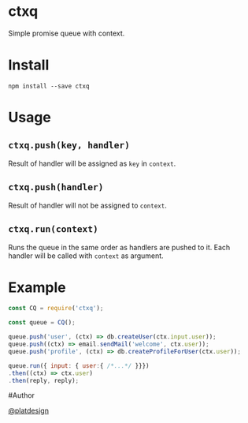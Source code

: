 # ctxq

Simple promise queue with context.


# Install

`npm install --save ctxq`


# Usage

## `ctxq.push(key, handler)`

Result of handler will be assigned as `key` in `context`.

## `ctxq.push(handler)`

Result of handler will not be assigned to `context`.


## `ctxq.run(context)`

Runs the queue in the same order as handlers are pushed to it. Each handler will be called with `context` as argument. 


# Example

```javascript
const CQ = require('ctxq');

const queue = CQ();

queue.push('user', (ctx) => db.createUser(ctx.input.user));
queue.push((ctx) => email.sendMail('welcome', ctx.user));
queue.push('profile', (ctx) => db.createProfileForUser(ctx.user));

queue.run({ input: { user:{ /*...*/ }}})
.then((ctx) => ctx.user)
.then(reply, reply);
```


#Author

[@platdesign](https://twitter.com/platdesign)
